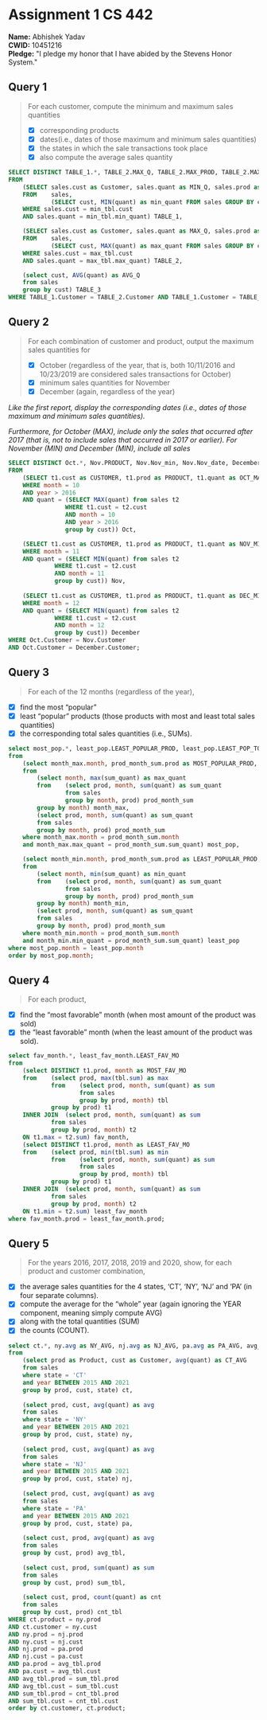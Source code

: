 # Assignment 1 CS 442

**Name:** Abhishek Yadav\
**CWID:** 10451216\
**Pledge:** "I pledge my honor that I have abided by the Stevens Honor System."

## Query 1
> For each customer, compute the minimum and maximum sales quantities
> - [x] corresponding products
> - [x] dates(i.e., dates of those maximum and minimum sales quantities)
> - [x] the states in which the sale transactions took place 
> - [x] also compute the average sales quantity
 
```sql
SELECT DISTINCT TABLE_1.*, TABLE_2.MAX_Q, TABLE_2.MAX_PROD, TABLE_2.MAX_DATE, TABLE_2.ST, TABLE_3.AVG_Q 
FROM 
	(SELECT sales.cust as Customer, sales.quant as MIN_Q, sales.prod as MIN_PROD, sales.date as MIN_DATE, sales.state as ST
	FROM 	sales, 
			(SELECT cust, MIN(quant) as min_quant FROM sales GROUP BY cust) min_tbl
	WHERE sales.cust = min_tbl.cust 
	AND sales.quant = min_tbl.min_quant) TABLE_1,

	(SELECT sales.cust as Customer, sales.quant as MAX_Q, sales.prod as MAX_PROD, sales.date as MAX_DATE, sales.state as ST
	FROM 	sales, 
			(SELECT cust, MAX(quant) as max_quant FROM sales GROUP BY cust) max_tbl
	WHERE sales.cust = max_tbl.cust 
	AND sales.quant = max_tbl.max_quant) TABLE_2,

	(select cust, AVG(quant) as AVG_Q
	from sales
	group by cust) TABLE_3
WHERE TABLE_1.Customer = TABLE_2.Customer AND TABLE_1.Customer = TABLE_3.cust;
```

## Query 2
> For each combination of customer and product, output the maximum sales quantities for 
> - [x] October (regardless of the year, that is, both 10/11/2016 and 10/23/2019 are considered sales transactions for October)  
> - [x] minimum sales quantities for November 
> - [x] December (again, regardless of the year) 

*Like the first report, display the corresponding dates (i.e., dates of those maximum and minimum sales quantities).* 

*Furthermore, for October (MAX), include only the sales that occurred after 2017 (that is, not to include sales that occurred in 2017 or earlier). For November (MIN) and December (MIN), include all sales*

```sql
SELECT DISTINCT Oct.*, Nov.PRODUCT, Nov.Nov_min, Nov.Nov_date, December.PRODUCT, December.Dec_min, December.Dec_date
FROM
	(SELECT t1.cust as CUSTOMER, t1.prod as PRODUCT, t1.quant as OCT_MAX, t1.date as OCT_DATE FROM sales t1 
	WHERE month = 10
	AND year > 2016
	AND quant = (SELECT MAX(quant) from sales t2
			 	WHERE t1.cust = t2.cust 
			 	AND month = 10
			 	AND year > 2016
			 	group by cust)) Oct,

	(SELECT t1.cust as CUSTOMER, t1.prod as PRODUCT, t1.quant as NOV_MIN, t1.date as NOV_DATE FROM sales t1 
	WHERE month = 11
	AND quant = (SELECT MIN(quant) from sales t2
			 WHERE t1.cust = t2.cust 
			 AND month = 11
			 group by cust)) Nov,
			 
	(SELECT t1.cust as CUSTOMER, t1.prod as PRODUCT, t1.quant as DEC_MIN, t1.date as DEC_DATE FROM sales t1 
	WHERE month = 12
	AND quant = (SELECT MIN(quant) from sales t2
			 WHERE t1.cust = t2.cust 
			 AND month = 12
			 group by cust)) December
WHERE Oct.Customer = Nov.Customer 
AND Oct.Customer = December.Customer;
```

## Query 3
> For each of the 12 months (regardless of the year), 
- [x] find the most “popular” 
- [x] least “popular” products (those products with most and least total sales quantities) 
- [x] the corresponding total sales quantities (i.e., SUMs).

```sql
select most_pop.*, least_pop.LEAST_POPULAR_PROD, least_pop.LEAST_POP_TOTAL_Q
from
	(select month_max.month, prod_month_sum.prod as MOST_POPULAR_PROD, prod_month_sum.sum_quant as MOST_POP_TOTAL_Q
	from
		(select month, max(sum_quant) as max_quant
		from 	(select prod, month, sum(quant) as sum_quant
				from sales
				group by month, prod) prod_month_sum
		group by month) month_max,
		(select prod, month, sum(quant) as sum_quant
		from sales
		group by month, prod) prod_month_sum
	where month_max.month = prod_month_sum.month
	and month_max.max_quant = prod_month_sum.sum_quant) most_pop,

	(select month_min.month, prod_month_sum.prod as LEAST_POPULAR_PROD, prod_month_sum.sum_quant as LEAST_POP_TOTAL_Q
	from
		(select month, min(sum_quant) as min_quant
		from 	(select prod, month, sum(quant) as sum_quant
				from sales
				group by month, prod) prod_month_sum
		group by month) month_min,
		(select prod, month, sum(quant) as sum_quant
		from sales
		group by month, prod) prod_month_sum
	where month_min.month = prod_month_sum.month
	and month_min.min_quant = prod_month_sum.sum_quant) least_pop
where most_pop.month = least_pop.month
order by most_pop.month;
```

## Query 4
> For each product, 
- [x] find the “most favorable” month (when most amount of the product was sold)  
- [x] the “least favorable” month (when the least amount of the product was sold).

```sql
select fav_month.*, least_fav_month.LEAST_FAV_MO
from
	(select DISTINCT t1.prod, month as MOST_FAV_MO
	from 	(select prod, max(tbl.sum) as max
			from 	(select prod, month, sum(quant) as sum
					from sales
					group by prod, month) tbl
			group by prod) t1
	INNER JOIN 	(select prod, month, sum(quant) as sum
			from sales
			group by prod, month) t2
	ON t1.max = t2.sum) fav_month,
	(select DISTINCT t1.prod, month as LEAST_FAV_MO
	from 	(select prod, min(tbl.sum) as min
			from 	(select prod, month, sum(quant) as sum
					from sales
					group by prod, month) tbl
			group by prod) t1
	INNER JOIN 	(select prod, month, sum(quant) as sum
			from sales
			group by prod, month) t2
	ON t1.min = t2.sum) least_fav_month
where fav_month.prod = least_fav_month.prod;
```

## Query 5
> For the years 2016, 2017, 2018, 2019 and 2020, show, for each product and customer combination, 
- [x] the average sales quantities for the 4 states, ‘CT’, ‘NY’, ‘NJ’ and ‘PA’ (in four separate columns).  
- [x] compute the average for the “whole” year (again ignoring the YEAR component, meaning simply compute AVG) 
- [x] along with the total quantities (SUM) 
- [x] the counts (COUNT).

```sql
select ct.*, ny.avg as NY_AVG, nj.avg as NJ_AVG, pa.avg as PA_AVG, avg_tbl.avg as Average, sum_tbl.sum as Total, cnt_tbl.cnt as Count
from
	(select prod as Product, cust as Customer, avg(quant) as CT_AVG
	from sales
	where state = 'CT'
	and year BETWEEN 2015 AND 2021
	group by prod, cust, state) ct, 
	
	(select prod, cust, avg(quant) as avg
	from sales
	where state = 'NY'
	and year BETWEEN 2015 AND 2021
	group by prod, cust, state) ny,
	
	(select prod, cust, avg(quant) as avg
	from sales
	where state = 'NJ'
	and year BETWEEN 2015 AND 2021
	group by prod, cust, state) nj,
	
	(select prod, cust, avg(quant) as avg
	from sales
	where state = 'PA'
	and year BETWEEN 2015 AND 2021
	group by prod, cust, state) pa,
	
	(select cust, prod, avg(quant) as avg
	from sales
	group by cust, prod) avg_tbl,
	
	(select cust, prod, sum(quant) as sum
	from sales
	group by cust, prod) sum_tbl,
	
	(select cust, prod, count(quant) as cnt
	from sales
	group by cust, prod) cnt_tbl
WHERE ct.product = ny.prod
AND ct.customer = ny.cust
AND ny.prod = nj.prod
AND ny.cust = nj.cust
AND nj.prod = pa.prod
AND nj.cust = pa.cust
AND pa.prod = avg_tbl.prod
AND pa.cust = avg_tbl.cust
AND avg_tbl.prod = sum_tbl.prod
AND avg_tbl.cust = sum_tbl.cust
AND sum_tbl.prod = cnt_tbl.prod
AND sum_tbl.cust = cnt_tbl.cust
order by ct.customer, ct.product;
```
